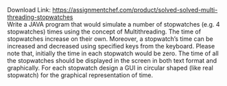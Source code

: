 Download Link: https://assignmentchef.com/product/solved-solved-multi-threading-stopwatches
<br>
Write a JAVA program that would simulate a number of stopwatches (e.g. 4 stopwatches) times using the concept of Multithreading. The time of stopwatches increase on their own. Moreover, a stopwatch’s time can be increased and decreased using specified keys from the keyboard. Please note that, initially the time in each stopwatch would be zero. The time of all the stopwatches should be displayed in the screen in both text format and graphically. For each stopwatch design a GUI in circular shaped (like real stopwatch) for the graphical representation of time.